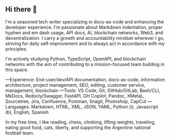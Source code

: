 ## Hi there 👋

I'm a seasoned tech writer specializing in docs-as-code and enhancing the developer experience. I'm passionate about Markdown indentation, proper hyphen and em dash usage, API docs, AI, blockchain networks, Web3, and decentralization. I carry a growth and accountability mindset wherever I go, striving for daily self-improvement and to always act in accordance with my principles.

I'm actively studying Python, TypeScript, OpenAPI, and blockchain networks with the aim of contributing to a mission-focused team building in this space.

—Experience: End-user/dev/API documentation, docs-as-code, information architecture, project management, SEO, editing, customer service, management, blockchain
—Tools: VS Code, Git, GitHub/GitLab, Bash/CLI, MkDocs, Redocly/Swagger, FastAPI, GH Copilot, Pandoc, XMetaL, Sourcetree, Jira, Confluence, Postman, Snagit, Photoshop, CapCut
—Languages: Markdown, HTML, XML, JSON, YAML, Python (i), Javascript (b), English, Spanish

In my free time, I like reading, chess, climbing, lifting weights, traveling, eating good food, cats, liberty, and supporting the Argentine national football team.
